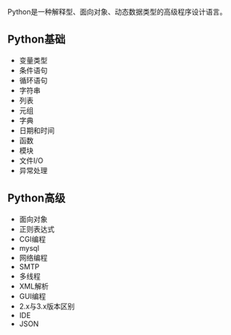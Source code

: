 
Python是一种解释型、面向对象、动态数据类型的高级程序设计语言。

## Python基础
* 变量类型
* 条件语句
* 循环语句
* 字符串
* 列表
* 元组
* 字典
* 日期和时间
* 函数
* 模块
* 文件I/O
* 异常处理

## Python高级
* 面向对象
* 正则表达式
* CGI编程
* mysql
* 网络编程
* SMTP
* 多线程
* XML解析
* GUI编程
* 2.x与3.x版本区别
* IDE
* JSON